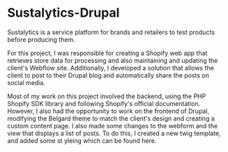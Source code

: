 # Sustalytics-Drupal
Sustalytics is a service platform for brands and retailers to test products before producing them. 

For this project, I was responsible for creating a Shopify web app that retrieves store data for processing and also maintaining and updating the client's Webflow site. Additionally, I developed a solution that allows the client to post to their Drupal blog and automatically share the posts on social media.

Most of my work on this project involved the backend, using the PHP Shopify SDK library and following Shopify's official documentation. However, I also had the opportunity to work on the frontend of Drupal, modifying the Belgard theme to match the client's design and creating a custom content page. I also made some changes to the webform and the view that displays a list of posts. To do this, I created a new twig template, and added some st yleing which can be found here. 
